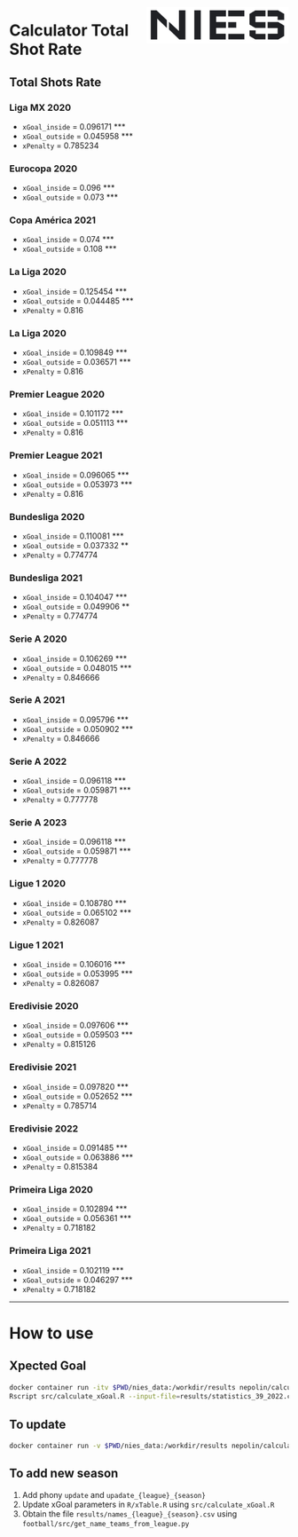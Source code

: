 <a href="http://nies.soccer/"><img src="https://github.com/nepito/world_cup_semis/blob/develop/img/logo.jpeg" align="right" width="256" /></a>

# Calculator Total Shot Rate

## Total Shots Rate

### Liga MX 2020
- `xGoal_inside` = 0.096171 ***
- `xGoal_outside` = 0.045958 ***
- `xPenalty` = 0.785234

### Eurocopa 2020
- `xGoal_inside` = 0.096 ***
- `xGoal_outside` = 0.073 ***

### Copa América 2021
- `xGoal_inside` = 0.074 ***
- `xGoal_outside` = 0.108 ***

### La Liga 2020
- `xGoal_inside` = 0.125454 ***
- `xGoal_outside` = 0.044485 ***
- `xPenalty` = 0.816

### La Liga 2020
- `xGoal_inside` = 0.109849 ***
- `xGoal_outside` = 0.036571 ***
- `xPenalty` = 0.816

### Premier League 2020
- `xGoal_inside` = 0.101172 ***
- `xGoal_outside` = 0.051113 ***
- `xPenalty` = 0.816

### Premier League 2021
- `xGoal_inside` = 0.096065 ***
- `xGoal_outside` = 0.053973 ***
- `xPenalty` = 0.816

### Bundesliga 2020
- `xGoal_inside` = 0.110081 ***
- `xGoal_outside` = 0.037332 **
- `xPenalty` = 0.774774

### Bundesliga 2021
- `xGoal_inside` = 0.104047 ***
- `xGoal_outside` = 0.049906 **
- `xPenalty` = 0.774774

### Serie A 2020
- `xGoal_inside` = 0.106269 ***
- `xGoal_outside` = 0.048015 ***
- `xPenalty` = 0.846666

### Serie A 2021
- `xGoal_inside` = 0.095796 ***
- `xGoal_outside` = 0.050902 ***
- `xPenalty` = 0.846666

### Serie A 2022
- `xGoal_inside` = 0.096118 ***
- `xGoal_outside` = 0.059871 ***
- `xPenalty` = 0.777778

### Serie A 2023
- `xGoal_inside` = 0.096118 ***
- `xGoal_outside` = 0.059871 ***
- `xPenalty` = 0.777778

### Ligue 1 2020
- `xGoal_inside` = 0.108780 ***
- `xGoal_outside` = 0.065102 ***
- `xPenalty` = 0.826087

### Ligue 1 2021
- `xGoal_inside` = 0.106016 ***
- `xGoal_outside` = 0.053995 ***
- `xPenalty` = 0.826087

### Eredivisie 2020
- `xGoal_inside` = 0.097606 ***
- `xGoal_outside` = 0.059503 ***
- `xPenalty` = 0.815126

### Eredivisie 2021
- `xGoal_inside`  = 0.097820 ***
- `xGoal_outside` = 0.052652 ***
- `xPenalty`      = 0.785714

### Eredivisie 2022
- `xGoal_inside`  = 0.091485 ***
- `xGoal_outside` = 0.063886 ***
- `xPenalty`      = 0.815384

### Primeira Liga 2020
- `xGoal_inside` = 0.102894 ***
- `xGoal_outside` = 0.056361 ***
- `xPenalty` = 0.718182

### Primeira Liga 2021
- `xGoal_inside` = 0.102119 ***
- `xGoal_outside` = 0.046297 ***
- `xPenalty` = 0.718182

---
# How to use
## Xpected Goal

``` bash
docker container run -itv $PWD/nies_data:/workdir/results nepolin/calculator-trs bash
Rscript src/calculate_xGoal.R --input-file=results/statistics_39_2022.csv
```

## To update

``` bash
docker container run -v $PWD/nies_data:/workdir/results nepolin/calculator-trs make update
```

## To add new season
1. Add phony `update` and `upadate_{league}_{season}`
1. Update xGoal parameters in `R/xTable.R` using `src/calculate_xGoal.R`
1. Obtain the file `results/names_{league}_{season}.csv` using `football/src/get_name_teams_from_league.py`